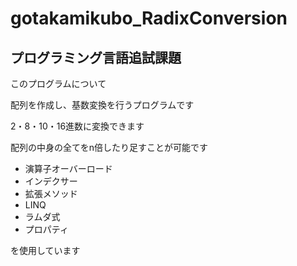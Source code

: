 # gotakamikubo_RadixConversion

## プログラミング言語追試課題

このプログラムについて 

配列を作成し、基数変換を行うプログラムです

2・8・10・16進数に変換できます

配列の中身の全てをn倍したり足すことが可能です

* 演算子オーバーロード
* インデクサー
* 拡張メソッド
* LINQ
* ラムダ式
* プロパティ

を使用しています
